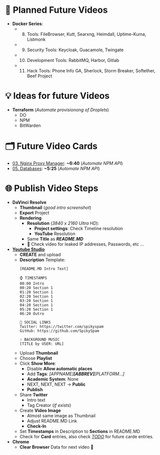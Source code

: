 # 📅 Planned Future Videos

 - **Docker Series**:
    - 08. Tools: FileBrowser, Kutt, Searxng, Heimdall, Uptime-Kuma, Listmonk
    - 09. Security Tools: Keycloak, Guacamole, Twingate
    - 10. Development Tools: RabbitMQ, Harbor, Gitlab
    - 11. Hack Tools: Phone Info GA, Sherlock, Storm Breaker, Softether, Beef Project

# 💡 Ideas for future Videos

- **Terraform** (*Automate provisionong of Droplets*)
  - DO
  - NPM
  - BitWarden

# 🗂️ Future Video Cards
- [03. Nginx Proxy Manager](https://youtu.be/CsO7Y5NKnYo): **~6:40** (*Automate NPM API*)
- [05. Databases](https://youtu.beXXXXXXXXXX): **~5:25** (*Automate NPM API*)


# 🌐 Publish Video Steps

- **DaVinci Resolve**
  - **Thumbnail** (*good intro screenshot*)
  - **Export** Project 
  - **Rendering**
    - **Resolution** (*3840 x 2160 Ultra HD*):
      - **Project settings**: Check Timeline resolution
      - **YouTube** Resolution
    - Same **Title** as ***README.MD***
    - 🤣 Check video for leaked IP addresses, Passwords, etc ...
- [**Youtube Studio**](https://studio.youtube.com/channel/UCrE22s0wR1S6C5JMxHHHAFQ)
  - **CREATE** and upload
  - **Description** Template:
    ```
    [README.MD Intro Text]

    ⌚ TIMESTAMPS
    00:00 Intro
    00:20 Section 1
    01:20 Section 1
    02:20 Section 1
    03:20 Section 1
    04:20 Section 1
    05:20 Section 1
    06:20 Outro

    🔗 SOCIAL LINKS
    Twitter: https://twitter.com/spikyspam
    GitHub: https://github.com/SpikySpam

    🎶 BACKGROUND MUSIC
    [TITLE by USER: URL]
    ```
  - Upload **Thumbnail**
  - Choose **Playlist**
  - Click **Show More**:
    - Disable **Allow automatic places**
    - Add **Tags**: *[APPNAME]**[ABBREV]**[PLATFORM...]*
    - **Academic System**: None
    - NEXT, NEXT, NEXT -> **Public**
    - **Publish**
  - Share **Twitter**
    - Intro text
    - Tag Creator (*if exists*)
  - Create **Video Image**
    - Almost same image as Thumbnail
    - Adjust README.MD Link
    - **Check-In**
  - Set **Timestamps** in Description to **Sections** in README.MD
  - Check for **Card** entries, also check *[TODO](TODO.md)* for future carde entries.
- **Chrome**
  - **Clear Browser** Data for next video 🤣

